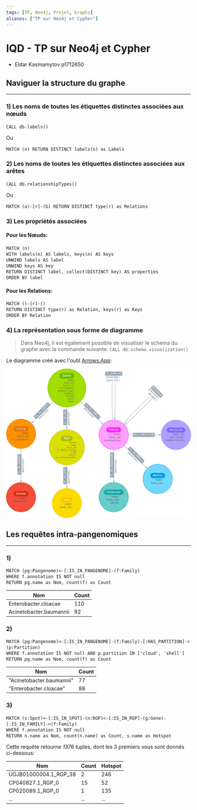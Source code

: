 ```yaml
---
tags: [TP, Neo4j, Projet, Graphs]
aliases: ["TP sur Neo4j et Cypher"]
---
```


# IQD - TP sur Neo4j et Cypher

- Eldar Kasmamytov p1712650

## Naviguer la structure du graphe
---

### 1) Les noms de toutes les étiquettes distinctes associées aux nœuds

```cypher
CALL db.labels()
```

Ou

```cypher
MATCH (n) RETURN DISTINCT labels(n) as Labels
```

### 2) Les noms de toutes les étiquettes distinctes associées aux arêtes

```cypher
CALL db.relationshipTypes()
```

Ou

```cypher
MATCH (a)-[r]-(b) RETURN DISTINCT type(r) as Relations
```

### 3) Les propriétés associées

#### Pour les **Nœuds**:

```cypher
MATCH (n) 
WITH labels(n) AS labels, keys(n) AS keys
UNWIND labels AS label
UNWIND keys AS key
RETURN DISTINCT label, collect(DISTINCT key) AS properties
ORDER BY label
```

#### Pour les **Relations**:

```cypher
MATCH ()-[r]-()
RETURN DISTINCT type(r) as Relation, keys(r) as Keys
ORDER BY Relation
```

### 4) La représentation sous forme de diagramme

> Dans Neo4j, il est également possible de visualiser le schema du graphe avec la commande suivante: `CALL db.schema.visualization()`

Le diagramme créé avec l'outil [Arrows.App](https://arrows.app):


![](../assets/iqd-tp-neo4j-graph-schema.png)


## Les requêtes intra-pangenomiques
---

### 1)

```cypher
MATCH (pg:Pangenome)<-[:IS_IN_PANGENOME]-(f:Family)
WHERE f.annotation IS NOT null
RETURN pg.name as Nom, count(f) as Count
```

|Nom                    |Count|
|-----------------------|-----|
|Enterobacter.cloacae   |110  |
|Acinetobacter.baumannii|92   |

### 2)

```cypher
MATCH (pg:Pangenome)<-[:IS_IN_PANGENOME]-(f:Family)-[:HAS_PARTITION]->(p:Partition)
WHERE f.annotation IS NOT null AND p.partition IN ['cloud', 'shell']
RETURN pg.name as Nom, count(f) as Count
```

|Nom                      |Count|
|-------------------------|-----|
|"Acinetobacter.baumannii"|77   |
|"Enterobacter.cloacae"   |88   |

### 3)

```cypher
MATCH (s:Spot)<-[:IS_IN_SPOT]-(n:RGP)<-[:IS_IN_RGP]-(g:Gene)-[:IS_IN_FAMILY]->(f:Family)
WHERE f.annotation IS NOT null
RETURN n.name as Nom, count(n.name) as Count, s.name as Hotspot
```

Cette requête retourne *1376* tuples, dont les 3 premiers vous sont donnés ci-dessous:

|Nom                  |Count|Hotspot|
|---------------------|-----|-------|
|UGJB01000004.1_RGP_38|2    |246    |
|CP040827.1_RGP_0     |15   |52     |
|CP020089.1_RGP_0     |1    |135    |
| ... | ... | ... |

